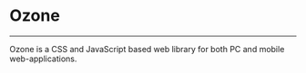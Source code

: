 # Ozone
<hr>
<img src="">
<br>
Ozone is a CSS and JavaScript based web library for both PC and mobile web-applications.
